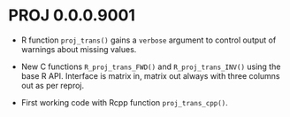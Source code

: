 # PROJ 0.0.0.9001

* R function `proj_trans()` gains a `verbose` argument to control output of warnings about missing
 values. 
* New C functions `R_proj_trans_FWD()` and `R_proj_trans_INV()` using the base R API. Interface is matrix in, matrix out always with three columns out as per reproj.  

* First working code with Rcpp function `proj_trans_cpp()`. 
